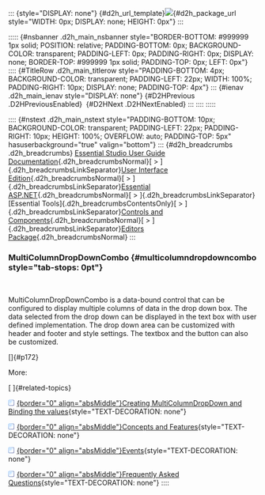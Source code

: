 ::: {style="DISPLAY: none"}
[](ms-xhelp:///?Id=d2h_url_template){#d2h_url_template}![](!package_url!){#d2h_package_url style="WIDTH: 0px; DISPLAY: none; HEIGHT: 0px"}
:::

::::: {#nsbanner .d2h_main_nsbanner style="BORDER-BOTTOM: #999999 1px solid; POSITION: relative; PADDING-BOTTOM: 0px; BACKGROUND-COLOR: transparent; PADDING-LEFT: 0px; PADDING-RIGHT: 0px; DISPLAY: none; BORDER-TOP: #999999 1px solid; PADDING-TOP: 0px; LEFT: 0px"}
:::: {#TitleRow .d2h_main_titlerow style="PADDING-BOTTOM: 4px; BACKGROUND-COLOR: transparent; PADDING-LEFT: 22px; WIDTH: 100%; PADDING-RIGHT: 10px; DISPLAY: none; PADDING-TOP: 4px"}
::: {#ienav .d2h_main_ienav style="DISPLAY: none"}
[](ms-xhelp:///?Id=2e5e553d-7f2b-4e5a-b18a-339af9e9e13d){#D2HPrevious .D2HPreviousEnabled}  [](ms-xhelp:///?Id=1968d068-ef63-41e9-be16-e1a7f5584730){#D2HNext .D2HNextEnabled}
:::
::::
:::::

:::: {#nstext .d2h_main_nstext style="PADDING-BOTTOM: 10px; BACKGROUND-COLOR: transparent; PADDING-LEFT: 22px; PADDING-RIGHT: 10px; HEIGHT: 100%; OVERFLOW: auto; PADDING-TOP: 5px" hasuserbackground="true" valign="bottom"}
::: {#d2h_breadcrumbs .d2h_breadcrumbs}
[Essential Studio User Guide Documentation](ms-xhelp:///?Id=12457748-09e3-4d74-a240-8e049cedf030){.d2h_breadcrumbsNormal}[ \> ]{.d2h_breadcrumbsLinkSeparator}[User Interface Edition](ms-xhelp:///?Id=c29296b7-531c-413b-a0ec-488ca1f7f669){.d2h_breadcrumbsNormal}[ \> ]{.d2h_breadcrumbsLinkSeparator}[Essential ASP.NET](ms-xhelp:///?Id=25c35330-c127-4dad-9a92-ed79dc7261a6){.d2h_breadcrumbsNormal}[ \> ]{.d2h_breadcrumbsLinkSeparator}[Essential Tools]{.d2h_breadcrumbsContentsOnly}[ \> ]{.d2h_breadcrumbsLinkSeparator}[Controls and Components](ms-xhelp:///?Id=99dc3762-3a6c-4306-b62b-5aa347ed3105){.d2h_breadcrumbsNormal}[ \> ]{.d2h_breadcrumbsLinkSeparator}[Editors Package](ms-xhelp:///?Id=1534f372-551a-461d-8ed1-14747acc09f8){.d2h_breadcrumbsNormal}
:::

### MultiColumnDropDownCombo {#multicolumndropdowncombo style="tab-stops: 0pt"}

 

MultiColumnDropDownCombo is a data-bound control that can be configured to display multiple columns of data in the drop down box. The data selected from the drop down can be displayed in the text box with user defined implementation. The drop down area can be customized with header and footer and style settings. The textbox and the button can also be customized.

[]{#p172} 

More:

[ ]{#related-topics}

[![](button.gif){border="0" align="absMiddle"}Creating MultiColumnDropDown and Binding the values](ms-xhelp:///?Id=c5e6e411-d6a8-4430-b98b-5d7ed2a283ec){style="TEXT-DECORATION: none"}

[![](button.gif){border="0" align="absMiddle"}Concepts and Features](ms-xhelp:///?Id=8a0b20bb-a6f8-43ed-b223-9cc1d8e2dac8){style="TEXT-DECORATION: none"}

[![](button.gif){border="0" align="absMiddle"}Events](ms-xhelp:///?Id=aa54936f-3b76-4c2c-bffc-3fcb7e9622b2){style="TEXT-DECORATION: none"}

[![](button.gif){border="0" align="absMiddle"}Frequently Asked Questions](ms-xhelp:///?Id=983ff1de-0e73-4daf-b660-909e6a2e5294){style="TEXT-DECORATION: none"}
::::
